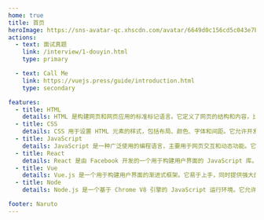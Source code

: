 ```yaml
---
home: true
title: 首页
heroImage: https://sns-avatar-qc.xhscdn.com/avatar/6649d0c156cd5c043e7b13f6.jpg?imageView2/2/w/540/format/webp|imageMogr2/strip2
actions:
  - text: 面试真题
    link: /interview/1-douyin.html
    type: primary

  - text: Call Me
    link: https://vuejs.press/guide/introduction.html
    type: secondary

features:
  - title: HTML
    details: HTML 是构建网页和网页应用的标准标记语言。它定义了网页的结构和内容，比如段落、链接、图片、表单等。
  - title: CSS
    details: CSS 用于设置 HTML 元素的样式，包括布局、颜色、字体和间距。它允许开发者将网页的呈现与内容分离，提高网页的可维护性和灵活性。
  - title: JavaScript
    details: JavaScript 是一种广泛使用的编程语言，主要用于网页交互和动态功能。它允许网页与用户进行交互，处理事件，操作 DOM（文档对象模型），并可以进行异步编程。
  - title: React
    details: React 是由 Facebook 开发的一个用于构建用户界面的 JavaScript 库。它通过组件化的方式来构建复杂的 UI，并且强调了可重用性和可维护性。React 使用虚拟 DOM 来提高性能和效率。
  - title: Vue
    details: Vue.js 是一个用于构建用户界面的渐进式框架。它易于上手，同时提供强大的功能，如响应式数据绑定和组件系统。Vue 也支持单文件组件，使得开发更加模块化。
  - title: Node
    details: Node.js 是一个基于 Chrome V8 引擎的 JavaScript 运行环境。它允许开发者在服务器端运行 JavaScript 代码，用于构建网络应用。Node.js 拥有大量的包（通过 npm 管理），可以轻松实现各种服务器端功能。

footer: Naruto
---
```



